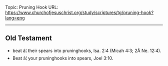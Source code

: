 Topic: Pruning Hook
URL: https://www.churchofjesuschrist.org/study/scriptures/tg/pruning-hook?lang=eng

---

## Old Testament

- beat â¦ their spears into pruninghooks, Isa. 2:4 (Micah 4:3; 2Â Ne. 12:4).
- Beat â¦ your pruninghooks into spears, Joel 3:10.

